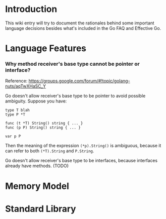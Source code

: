 # Introduction

This wiki entry will try to document the rationales behind some important language
decisions besides what's included in the Go FAQ and Effective Go.

# Language Features
### Why method receiver's base type cannot be pointer or interface?
Reference: https://groups.google.com/forum/#!topic/golang-nuts/aqTwXHaSC_Y

Go doesn't allow receiver's base type to be pointer to avoid possible ambiguity.
Suppose you have:
```
type T blah
type P *T

func (t *T) String() string { ... }
func (p P) String() string { ... }

var p P
```

Then the meaning of the expression ` (*p).String() ` is ambiguous, because it can refer to
both ` (*T).String ` and ` P.String `.

Go doesn't allow receiver's base type to be interfaces, because interfaces already have methods. (TODO)

# Memory Model

# Standard Library